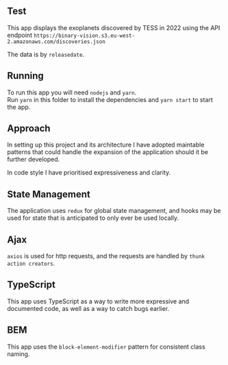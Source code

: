 ## Test
This app displays the exoplanets  discovered by TESS in 2022 using the API endpoint `https://binary-vision.s3.eu-west-2.amazonaws.com/discoveries.json`

The data is by `releasedate`.

## Running

To run this app you will need `nodejs` and `yarn`.  
Run `yarn` in this folder to install the dependencies and `yarn start` to start the app.

## Approach

In setting up this project and its architecture I have adopted maintable patterns that could handle the expansion of the application should it be further developed. 

In code style I have prioritised expressiveness and clarity.

## State Management

The application uses `redux` for global state management, and hooks may be used for state that is anticipated to only ever be used locally.

## Ajax

`axios` is used for http requests, and the requests are handled by `thunk action creators`.

## TypeScript

This app uses TypeScript as a way to write more expressive and documented code, as well as a way to catch bugs earlier. 

## BEM

This app uses the `block-element-modifier` pattern for consistent class naming.